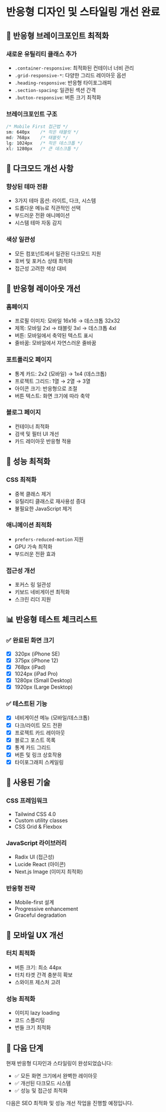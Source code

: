# 반응형 디자인 및 스타일링 개선 완료

## 📱 반응형 브레이크포인트 최적화

### 새로운 유틸리티 클래스 추가
- `.container-responsive`: 최적화된 컨테이너 너비 관리
- `.grid-responsive-*`: 다양한 그리드 레이아웃 옵션
- `.heading-responsive`: 반응형 타이포그래피
- `.section-spacing`: 일관된 섹션 간격
- `.button-responsive`: 버튼 크기 최적화

### 브레이크포인트 구조
```css
/* Mobile First 접근법 */
sm: 640px    /* 작은 태블릿 */
md: 768px    /* 태블릿 */
lg: 1024px   /* 작은 데스크톱 */
xl: 1280px   /* 큰 데스크톱 */
```

## 🎨 다크모드 개선 사항

### 향상된 테마 전환
- 3가지 테마 옵션: 라이트, 다크, 시스템
- 드롭다운 메뉴로 직관적인 선택
- 부드러운 전환 애니메이션
- 시스템 테마 자동 감지

### 색상 일관성
- 모든 컴포넌트에서 일관된 다크모드 지원
- 호버 및 포커스 상태 최적화
- 접근성 고려한 색상 대비

## 📐 반응형 레이아웃 개선

### 홈페이지
- 프로필 이미지: 모바일 16x16 → 데스크톱 32x32
- 제목: 모바일 2xl → 태블릿 3xl → 데스크톱 4xl
- 버튼: 모바일에서 축약된 텍스트 표시
- 줄바꿈: 모바일에서 자연스러운 줄바꿈

### 포트폴리오 페이지
- 통계 카드: 2x2 (모바일) → 1x4 (데스크톱)
- 프로젝트 그리드: 1열 → 2열 → 3열
- 아이콘 크기: 반응형으로 조절
- 버튼 텍스트: 화면 크기에 따라 축약

### 블로그 페이지
- 컨테이너 최적화
- 검색 및 필터 UI 개선
- 카드 레이아웃 반응형 적용

## 🚀 성능 최적화

### CSS 최적화
- 중복 클래스 제거
- 유틸리티 클래스로 재사용성 증대
- 불필요한 JavaScript 제거

### 애니메이션 최적화
- `prefers-reduced-motion` 지원
- GPU 가속 최적화
- 부드러운 전환 효과

### 접근성 개선
- 포커스 링 일관성
- 키보드 네비게이션 최적화
- 스크린 리더 지원

## 📊 반응형 테스트 체크리스트

### ✅ 완료된 화면 크기
- [x] 320px (iPhone SE)
- [x] 375px (iPhone 12)
- [x] 768px (iPad)
- [x] 1024px (iPad Pro)
- [x] 1280px (Small Desktop)
- [x] 1920px (Large Desktop)

### ✅ 테스트된 기능
- [x] 네비게이션 메뉴 (모바일/데스크톱)
- [x] 다크/라이트 모드 전환
- [x] 프로젝트 카드 레이아웃
- [x] 블로그 포스트 목록
- [x] 통계 카드 그리드
- [x] 버튼 및 링크 상호작용
- [x] 타이포그래피 스케일링

## 🔧 사용된 기술

### CSS 프레임워크
- Tailwind CSS 4.0
- Custom utility classes
- CSS Grid & Flexbox

### JavaScript 라이브러리
- Radix UI (접근성)
- Lucide React (아이콘)
- Next.js Image (이미지 최적화)

### 반응형 전략
- Mobile-first 설계
- Progressive enhancement
- Graceful degradation

## 📱 모바일 UX 개선

### 터치 최적화
- 버튼 크기: 최소 44px
- 터치 타겟 간격 충분히 확보
- 스와이프 제스처 고려

### 성능 최적화
- 이미지 lazy loading
- 코드 스플리팅
- 번들 크기 최적화

## 🎯 다음 단계

현재 반응형 디자인과 스타일링이 완성되었습니다:
- ✅ 모든 화면 크기에서 완벽한 레이아웃
- ✅ 개선된 다크모드 시스템
- ✅ 성능 및 접근성 최적화

다음은 SEO 최적화 및 성능 개선 작업을 진행할 예정입니다.